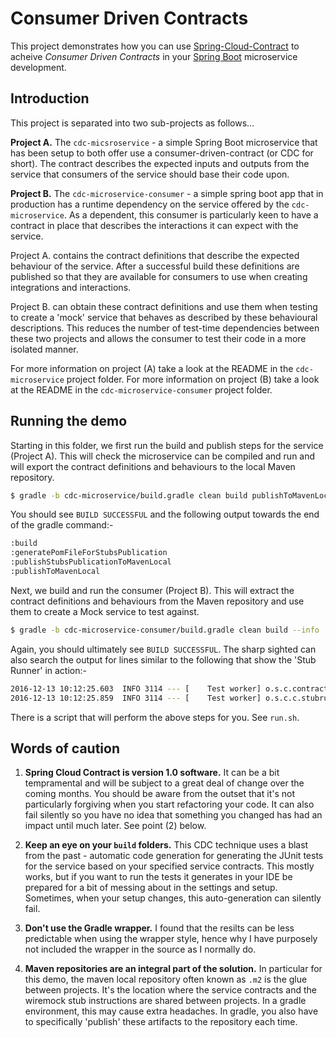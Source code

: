# Consumer Driven Contracts

This project demonstrates how you can use [Spring-Cloud-Contract][a] to acheive *Consumer Driven Contracts* in your [Spring Boot][b] microservice development.

## Introduction

This project is separated into two sub-projects as follows...

  **Project A.** The `cdc-micsroservice` - a simple Spring Boot microservice that has been setup to both offer use a consumer-driven-contract (or CDC for short). The contract describes the expected inputs and outputs from the service that consumers of the service should base their code upon.

  **Project B.** The `cdc-microservice-consumer` - a simple spring boot app that in production has a runtime dependency on the service offered by the `cdc-microservice`. As a dependent, this consumer is particularly keen to have a contract in place that describes the interactions it can expect with the service.

Project A. contains the contract definitions that describe the expected behaviour of the service. After a successful build these definitions are published so that they are available for consumers to use when creating integrations and interactions.

Project B. can obtain these contract definitions and use them when testing to create a 'mock' service that behaves as described by these behavioural descriptions. This reduces the number of test-time dependencies between these two projects and allows the consumer to test their code in a more isolated manner.

For more information on project (A) take a look at the README in the `cdc-microservice` project folder. For more information on project (B) take a look at the README in the `cdc-microservice-consumer` project folder.

## Running the demo

Starting in this folder, we first run the build and publish steps for the service (Project A). This will check the microservice can be compiled and run and will export the contract definitions and behaviours to the local Maven repository.

```bash
$ gradle -b cdc-microservice/build.gradle clean build publishToMavenLocal
```

You should see `BUILD SUCCESSFUL` and the following output towards the end of the gradle command:-

```bash
:build
:generatePomFileForStubsPublication
:publishStubsPublicationToMavenLocal
:publishToMavenLocal
```

Next, we build and run the consumer (Project B). This will extract the contract definitions and behaviours from the Maven repository and use them to create a Mock service to test against.

```bash
$ gradle -b cdc-microservice-consumer/build.gradle clean build --info
```

Again, you should ultimately see `BUILD SUCCESSFUL`. The sharp sighted can also search the output for lines similar to the following that show the 'Stub Runner' in action:-

```bash
2016-12-13 10:12:25.603  INFO 3114 --- [    Test worker] o.s.c.contract.stubrunner.StubServer     : Started stub server for project [io.pivotalservices:cdc-microservice:0.0.1-SNAPSHOT:stubs] on port 6565
2016-12-13 10:12:25.859  INFO 3114 --- [    Test worker] o.s.c.c.stubrunner.StubRunnerExecutor    : All stubs are now running RunningStubs [namesAndPorts={io.pivotalservices:cdc-microservice:0.0.1-SNAPSHOT:stubs=6565}]
```

There is a script that will perform the above steps for you. See `run.sh`.

## Words of caution

1. **Spring Cloud Contract is version 1.0 software.** It can be a bit tempramental and will be subject to a great deal of change over the coming months. You should be aware from the outset that it's not particularly forgiving when you start refactoring your code. It can also fail silently so you have no idea that something you changed has had an impact until much later. See point (2) below.

2. **Keep an eye on your `build` folders.** This CDC technique uses a blast from the past - automatic code generation for generating the JUnit tests for the service based on your specified service contracts. This mostly works, but if you want to run the tests it generates in your IDE be prepared for a bit of messing about in the settings and setup. Sometimes, when your setup changes, this auto-generation can silently fail.

3. **Don't use the Gradle wrapper.** I found that the resilts can be less predictable when using the wrapper style, hence why I have purposely not included the wrapper in the source as I normally do.

4. **Maven repositories are an integral part of the solution.** In particular for this demo, the maven local repository often known as `.m2` is the glue between projects. It's the location where the service contracts and the wiremock stub instructions are shared between projects. In a gradle environment, this may cause extra headaches. In gradle, you also have to specifically 'publish' these artifacts to the repository each time.































[a]: https://cloud.spring.io/spring-cloud-contract/
[b]: https://projects.spring.io/spring-boot/
